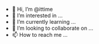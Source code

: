 - 👋 Hi, I’m @ittime
- 👀 I’m interested in ...
- 🌱 I’m currently learning ...
- 💞️ I’m looking to collaborate on ...
- 📫 How to reach me ...

<!---
ittime/ittime is a ✨ special ✨ repository because its `README.md` (this file) appears on your GitHub profile.
You can click the Preview link to take a look at your changes.
--->
